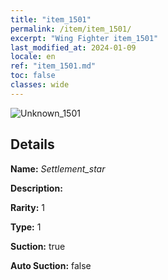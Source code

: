 ```yaml
---
title: "item_1501"
permalink: /item/item_1501/
excerpt: "Wing Fighter item_1501"
last_modified_at: 2024-01-09
locale: en
ref: "item_1501.md"
toc: false
classes: wide
---
```



 ![Unknown_1501](/images/item/Settlement_star_p.png)



## Details

 **Name:** *Settlement_star* 

 **Description:** 

 **Rarity:** 1 

 **Type:** 1 

 **Suction:** true 

 **Auto Suction:** false 


